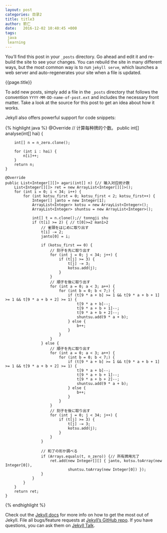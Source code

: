 ```yaml
---
layout: post
categories: 目录2
title: title3
author: 箭亡
date:   2016-12-02 10:40:45 +000
tags:
 java
 learning
---
```

You’ll find this post in your `_posts` directory. Go ahead and edit it and re-build the site to see your changes. You can rebuild the site in many different ways, but the most common way is to run `jekyll serve`, which launches a web server and auto-regenerates your site when a file is updated.

{{page.title}}

To add new posts, simply add a file in the `_posts` directory that follows the convention `YYYY-MM-DD-name-of-post.ext` and includes the necessary front matter. Take a look at the source for this post to get an idea about how it works.

Jekyll also offers powerful support for code snippets:

{% highlight java %}
	@Override
	// 计算每种牌的个数。
	public int[] analyse(int[] hai) {

		int[] n = n_zero.clone();

		for (int i : hai) {
			n[i]++;
		}
		return n;
	}

	@Override
	public List<Integer[][]> agari(int[] n) {// 输入对应统计数
		List<Integer[][]> ret = new ArrayList<Integer[][]>();
		for (int i = 0; i < 34; i++) {
			for (int kotsu_first = 0; kotsu_first < 2; kotsu_first++) {
				Integer[] janto = new Integer[1];
				ArrayList<Integer> kotsu = new ArrayList<Integer>();
				ArrayList<Integer> shuntsu = new ArrayList<Integer>();

				int[] t = n.clone();// tonngji shu
				if (t[i] >= 2) { // t[0]>=2 man1>2
					// 雀頭をはじめに取り出す
					t[i] -= 2;
					janto[0] = i;

					if (kotsu_first == 0) {
						// 刻子を先に取り出す
						for (int j = 0; j < 34; j++) {
							if (t[j] >= 3) {
								t[j] -= 3;
								kotsu.add(j);
							}
						}
						// 順子を後に取り出す
						for (int a = 0; a < 3; a++) {
							for (int b = 0; b < 7;) {
								if (t[9 * a + b] >= 1 && t[9 * a + b + 1] >= 1 && t[9 * a + b + 2] >= 1) {
									t[9 * a + b]--;
									t[9 * a + b + 1]--;
									t[9 * a + b + 2]--;
									shuntsu.add(9 * a + b);
								} else {
									b++;
								}
							}
						}
					} else {
						// 順子を先に取り出す
						for (int a = 0; a < 3; a++) {
							for (int b = 0; b < 7;) {
								if (t[9 * a + b] >= 1 && t[9 * a + b + 1] >= 1 && t[9 * a + b + 2] >= 1) {
									t[9 * a + b]--;
									t[9 * a + b + 1]--;
									t[9 * a + b + 2]--;
									shuntsu.add(9 * a + b);
								} else {
									b++;
								}
							}
						}
						// 刻子を後に取り出す
						for (int j = 0; j < 34; j++) {
							if (t[j] >= 3) {
								t[j] -= 3;
								kotsu.add(j);
							}
						}
					}

					// 和了の形か調べる
					if (Arrays.equals(t, n_zero)) {// 所有牌用光了
						ret.add(new Integer[][] { janto, kotsu.toArray(new Integer[0]),
								shuntsu.toArray(new Integer[0]) });
					}
				}
			}
		}
		return ret;
	}
{% endhighlight %}

Check out the [Jekyll docs][jekyll-docs] for more info on how to get the most out of Jekyll. File all bugs/feature requests at [Jekyll’s GitHub repo][jekyll-gh]. If you have questions, you can ask them on [Jekyll Talk][jekyll-talk].

[jekyll-docs]: http://jekyllrb.com/docs/home
[jekyll-gh]:   https://github.com/jekyll/jekyll
[jekyll-talk]: https://talk.jekyllrb.com/
